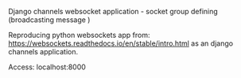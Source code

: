 Django channels websocket application - socket group defining (broadcasting message )

Reproducing python websockets app from:
https://websockets.readthedocs.io/en/stable/intro.html
as an django channels application.

Access: localhost:8000
